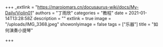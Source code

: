 +++
_extlink = "https://maroiomars.cn/docusaurus-wiki/docs/My-Daily/Violin01"
authors = "丁雨欣"
categories = "教程"
date = 2021-01-14T13:28:58Z
description = ""
extlink = true
image = "/uploads/IMG_3368.jpeg"
showonlyimage = false
tags = ["乐器"]
title = "如何演奏小提琴"

+++
